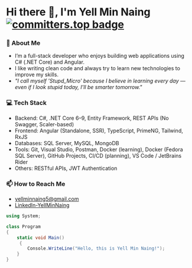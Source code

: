 # Hi there 👋, I'm Yell Min Naing [![committers.top badge](https://user-badge.committers.top/myanmar_private/YellMinNaing-micro.svg)](https://user-badge.committers.top/myanmar_private/YellMinNaing-micro)

### 🔭 About Me
- I’m a full-stack developer who enjoys building web applications using C# (.NET Core) and Angular.
- I like writing clean code and always try to learn new technologies to improve my skills.
- *"I call myself 'Stupd_Micro' because I believe in learning every day — even if I look stupid today, I’ll be smarter tomorrow."*


### 💻 Tech Stack
- Backend: C#, .NET Core 6–9, Entity Framework, REST APIs (No Swagger, Scaler-based)
- Frontend: Angular (Standalone, SSR), TypeScript, PrimeNG, Tailwind, RxJS
- Databases: SQL Server, MySQL, MongoDB
- Tools: Git, Visual Studio, Postman, Docker (learning), Docker (Fedora SQL Server), GitHub Projects, CI/CD (planning), VS Code / JetBrains Rider
- Others: RESTful APIs, JWT Authentication

### 📫 How to Reach Me
- [yellminnaing5@gmail.com](mailto:yellminnaing5@gmail.com)
- [LinkedIn-YellMinNaing](https://www.linkedin.com/in/yellminnaing/)

```csharp
using System;

class Program
{
    static void Main()
     {
        Console.WriteLine("Hello, this is Yell Min Naing!");
    }
}
